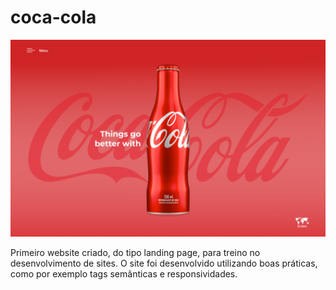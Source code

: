 # coca-cola
![](./img/coca-cola-preview.png)

Primeiro website criado, do tipo landing page, para treino no desenvolvimento de sites.
O site foi desenvolvido utilizando boas práticas, como por exemplo tags semânticas e responsividades.
